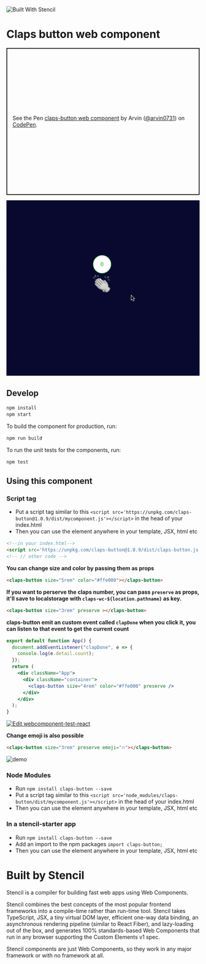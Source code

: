 ![Built With Stencil](https://img.shields.io/badge/-Built%20With%20Stencil-16161d.svg?logo=data%3Aimage%2Fsvg%2Bxml%3Bbase64%2CPD94bWwgdmVyc2lvbj0iMS4wIiBlbmNvZGluZz0idXRmLTgiPz4KPCEtLSBHZW5lcmF0b3I6IEFkb2JlIElsbHVzdHJhdG9yIDE5LjIuMSwgU1ZHIEV4cG9ydCBQbHVnLUluIC4gU1ZHIFZlcnNpb246IDYuMDAgQnVpbGQgMCkgIC0tPgo8c3ZnIHZlcnNpb249IjEuMSIgaWQ9IkxheWVyXzEiIHhtbG5zPSJodHRwOi8vd3d3LnczLm9yZy8yMDAwL3N2ZyIgeG1sbnM6eGxpbms9Imh0dHA6Ly93d3cudzMub3JnLzE5OTkveGxpbmsiIHg9IjBweCIgeT0iMHB4IgoJIHZpZXdCb3g9IjAgMCA1MTIgNTEyIiBzdHlsZT0iZW5hYmxlLWJhY2tncm91bmQ6bmV3IDAgMCA1MTIgNTEyOyIgeG1sOnNwYWNlPSJwcmVzZXJ2ZSI%2BCjxzdHlsZSB0eXBlPSJ0ZXh0L2NzcyI%2BCgkuc3Qwe2ZpbGw6I0ZGRkZGRjt9Cjwvc3R5bGU%2BCjxwYXRoIGNsYXNzPSJzdDAiIGQ9Ik00MjQuNywzNzMuOWMwLDM3LjYtNTUuMSw2OC42LTkyLjcsNjguNkgxODAuNGMtMzcuOSwwLTkyLjctMzAuNy05Mi43LTY4LjZ2LTMuNmgzMzYuOVYzNzMuOXoiLz4KPHBhdGggY2xhc3M9InN0MCIgZD0iTTQyNC43LDI5Mi4xSDE4MC40Yy0zNy42LDAtOTIuNy0zMS05Mi43LTY4LjZ2LTMuNkgzMzJjMzcuNiwwLDkyLjcsMzEsOTIuNyw2OC42VjI5Mi4xeiIvPgo8cGF0aCBjbGFzcz0ic3QwIiBkPSJNNDI0LjcsMTQxLjdIODcuN3YtMy42YzAtMzcuNiw1NC44LTY4LjYsOTIuNy02OC42SDMzMmMzNy45LDAsOTIuNywzMC43LDkyLjcsNjguNlYxNDEuN3oiLz4KPC9zdmc%2BCg%3D%3D&colorA=16161d&style=flat-square)

# Claps button web component 

<p class="codepen" data-height="383" data-theme-id="29194" data-default-tab="result" data-user="arvin0731" data-slug-hash="ExjGBNq" style="height: 383px; box-sizing: border-box; display: flex; align-items: center; justify-content: center; border: 2px solid; margin: 1em 0; padding: 1em;" data-pen-title="claps-button web component">
  <span>See the Pen <a href="https://codepen.io/arvin0731/pen/ExjGBNq">
  claps-button web component</a> by Arvin (<a href="https://codepen.io/arvin0731">@arvin0731</a>)
  on <a href="https://codepen.io">CodePen</a>.</span>
</p>

![demo](statics/web-component-claps.gif)

## Develop

```bash
npm install
npm start
```

To build the component for production, run:

```bash
npm run build
```

To run the unit tests for the components, run:

```bash
npm test
```

## Using this component


### Script tag

- Put a script tag similar to this `<script src='https://unpkg.com/claps-button@1.0.9/dist/mycomponent.js'></script>` in the head of your index.html
- Then you can use the element anywhere in your template, JSX, html etc

```html
<!--in your index.html-->
<script src='https://unpkg.com/claps-button@1.0.9/dist/claps-button.js'></script>
<!-- // other code -->
```
**You can change size and color by passing them as props**

```html
<claps-button size="5rem" color="#ffe000"></claps-button>
```

**If you want to perserve the claps number, you can pass `preserve` as props, it'll save to localstorage with `claps-wc-${location.pathname}` as key.**

```html
<claps-button size="3rem" preserve ></claps-button>
```

**claps-button emit an custom event called `clapDone` when you click it, you can listen to that event to get the current count**

```jsx
export default function App() {
  document.addEventListener("clapDone", e => {
    console.log(e.detail.count);
  });
  return (
    <div className="App">
      <div className="container">
        <claps-button size="4rem" color="#ffe000" preserve />
      </div>
    </div>
  );
}
```

[![Edit webcomponent-test-react](https://codesandbox.io/static/img/play-codesandbox.svg)](https://codesandbox.io/s/webcomponent-test-react-w7lyv?fontsize=14&hidenavigation=1&theme=dark)

**Change emoji is also possible**

```html
<claps-button size="3rem" preserve emoji="🔥"></claps-button>
```

![demo](https://i.imgur.com/OpC3xLy.png)

### Node Modules
- Run `npm install claps-button --save`
- Put a script tag similar to this `<script src='node_modules/claps-button/dist/mycomponent.js'></script>` in the head of your index.html
- Then you can use the element anywhere in your template, JSX, html etc

### In a stencil-starter app
- Run `npm install claps-button --save`
- Add an import to the npm packages `import claps-button;`
- Then you can use the element anywhere in your template, JSX, html etc

# Built by Stencil

Stencil is a compiler for building fast web apps using Web Components.

Stencil combines the best concepts of the most popular frontend frameworks into a compile-time rather than run-time tool.  Stencil takes TypeScript, JSX, a tiny virtual DOM layer, efficient one-way data binding, an asynchronous rendering pipeline (similar to React Fiber), and lazy-loading out of the box, and generates 100% standards-based Web Components that run in any browser supporting the Custom Elements v1 spec.

Stencil components are just Web Components, so they work in any major framework or with no framework at all.
